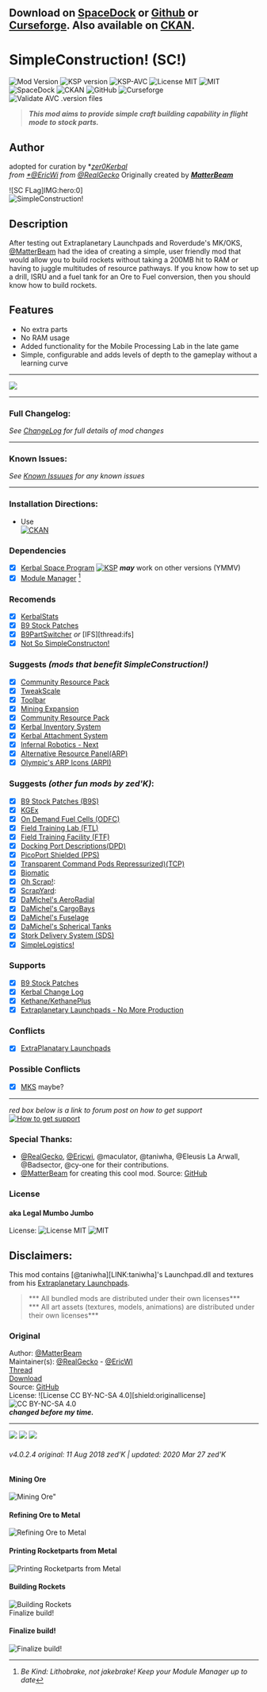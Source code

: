 <!-- Readme.md v1.1.3.0
SimpleConstruction
created: 17 Jul 18
updated: 2020 03 27 -->

[MODVERSION]: 4.0.2.3
[KSPVERSION]: 1.8.x
## Download on [SpaceDock][MOD:rel-spacedock] or [Github][MOD:rel-github] or [Curseforge][MOD:rel-curseforge]. Also available on [CKAN][MOD:rel-ckan]. 
# SimpleConstruction! (SC!)
![Mod Version][shield:mod:latest] 
![KSP version][shield:ksp] ![KSP-AVC][shield:kspavc] ![License MIT][shield:license] ![][LOGO:mit]   
![SpaceDock][shield:spacedock] ![CKAN][shield:ckan] ![GitHub][shield:github] ![Curseforge][shield:curseforge]  
![Validate AVC .version files][shield:avcvalid]  

> ***This mod aims to provide simple craft building capability in flight mode to stock parts.***  

## Author
adopted for curation by ***[zer0Kerbal][LINK:zer0Kerbal]  
from [*@EricWi][LINK:ericwi]* from* [*@RealGecko*][LINK:realgecko] Originally created by [***MatterBeam***][LINK:matterbeam]  

![SC FLag]IMG:hero:0]  
![SimpleConstruction!][IMG:hero:1]  

## Description
After testing out Extraplanetary Launchpads and Roverdude's MK/OKS, [@MatterBeam][LINK:matterbeam] had the idea of creating a simple, user friendly mod that would allow you to build rockets without taking a 200MB hit to RAM or having to juggle multitudes of resource pathways. If you know how to set up a drill, ISRU and a fuel tank for an Ore to Fuel conversion, then you should know how to build rockets.

## Features
- No extra parts
- No RAM usage
- Added functionality for the Mobile Processing Lab in the late game
- Simple, configurable and adds levels of depth to the gameplay without a learning curve
***
[![][UTUBE:img]][UTUBE:link]
***
### Full Changelog:
*See [ChangeLog][MOD:changelog] for full details of mod changes*
***
### Known Issues:
*See [Known Issuues][MOD:known] for any known issues*
***
### Installation Directions:
- Use  
[![CKAN][image:rel-ckan]][thread:ckan]
### Dependencies
- [x] [Kerbal Space Program][KSP:website] [![KSP][shield:ksp]][KSP:website] ***may*** work on other versions (YMMV)
- [x] [Module Manager][thread:mm] [^1]
### Recomends
- [x] [KerbalStats](https://forum.kerbalspaceprogram.com/index.php?/topic/89285-*)
- [x] [B9 Stock Patches][thread:B9S]  
- [x] [B9PartSwitcher][thread:B9] *or* [IFS][thread:ifs]
- [x] [Not So SimpleConstructon!][thread:NSSC] 
### Suggests *(mods that benefit SimpleConstruction!)*
- [x] [Community Resource Pack][thread:crp]
- [x] [TweakScale][thread:twk]
- [x] [Toolbar][thread:tool]  
- [x] [Mining Expansion][thread:smx]  
- [x] [Community Resource Pack][thread:crp]  
- [x] [Kerbal Inventory System][thread:kis]  
- [x] [Kerbal Attachment System][thread:kas]  
- [x] [Infernal Robotics - Next][thread:irn]
- [x] [Alternative Resource Panel(ARP)][thread:arp]  
- [x] [Olympic's ARP Icons (ARPI)][thread:arpi]  
### Suggests  *(other fun mods by zed'K)*:
- [x] [B9 Stock Patches (B9S)][thread:B9S]
- [x] [KGEx][thread:KGX]  
- [x] [On Demand Fuel Cells (ODFC)][thread:ODFC]  
- [x] [Field Training Lab (FTL)][thread:FTL]  
- [x] [Field Training Facility (FTF)][thread:FTF]  
- [x] [Docking Port Descriptions(DPD)][thread:DPD]  
- [x] [PicoPort Shielded (PPS)][thread:PPS]  
- [x] [Transparent Command Pods Repressurized)(TCP)][thread:TCP]  
- [x] [Biomatic][thread:BIO]
- [x] [Oh Scrap!][thread:OHS]:  
- [x] [ScrapYard][thread:SYD]:  
- [x] [DaMichel's AeroRadial][thread:DAR]  
- [x] [DaMichel's CargoBays][thread:DCB]  
- [x] [DaMichel's Fuselage][thread:DMF]  
- [x] [DaMichel's Spherical Tanks][thread:DST]  
- [x] [Stork Delivery System (SDS)][thread:SDS]  
- [x] [SimpleLogistics!][thread:SL!]  
### Supports
- [x] [B9 Stock Patches][thread:B9S]  
- [x] [Kerbal Change Log][thread:kcl]  
- [x] [Kethane/KethanePlus][thread:keth]  
- [x] [Extraplanetary Launchpads - No More Production][thread:elx]  
### Conflicts
- [x] [ExtraPlanatary Launchpads][thread:epl]  
### Possible Conflicts
- [x] [MKS]() maybe?
***  
*red box below is a link to forum post on how to get support*  
[![How to get support][image:get-support]][thread:getsupport]
### Special Thanks:
- [@RealGecko][LINK:realgecko], [@Ericwi][LINK:ericwi], @maculator, @taniwha, @Eleusis La Arwall, @Badsector, @cy-one for their contributions.
- [@MatterBeam][LINK:matterbeam] for creating this cool mod. 
Source: [GitHub][MOD:github:repo]  
### License
#### aka Legal Mumbo Jumbo
License: ![License MIT][shield:license] ![][LOGO:mit]    
## Disclaimers:
This mod contains [@taniwha][LINK:taniwha]'s Launchpad.dll and textures from his [Extraplanetary Launchpads][thread:epl].
> *** All bundled mods are distributed under their own licenses***  
> *** All art assets (textures, models, animations) are distributed under their own licenses***   
### Original  
Author: [@MatterBeam][LINK:matterbeam]  
Maintainer(s): [@RealGecko][LINK:realgecko] - [@EricWI][LINK:ericwi]  
[Thread][MOD:original:thread]  
[Download][MOD:original:download]  
Source: [GitHub][MOD:original:source]  
License: ![License CC BY-NC-SA 4.0][shield:originallicense] ![][LOGO:ccbyncsa40]  
***changed before my time.***
***  
[![][image:rel-github]][MOD:rel-github] [![][image:rel-spacedock]][MOD:rel-spacedock] [![][image:rel-curseforge]][MOD:rel-curseforge] 
###### v4.0.2.4 original: 11 Aug 2018 zed'K | updated: 2020 Mar 27 zed'K
[MOD:license]:      https://github.com/zer0Kerbal/SimpleConstruction/blob/master/LICENSE
[MOD:contributing]: https://github.com/zer0Kerbal/SimpleConstruction/blob/master/.github/CONTRIBUTING.md
[MOD:issues]:       https://github.com/zer0Kerbal/SimpleConstruction/issues  
[MOD:wiki]:         https://github.com/zer0Kerbal/SimpleConstruction/  
[MOD:known]:        https://github.com/zer0Kerbal/SimpleConstruction/wiki/Known-Issues  
[MOD:forum]:        https://forum.kerbalspaceprogram.com/index.php?/topic/192696-*   
[MOD:github:repo]:  https://github.com/zer0Kerbal/SimpleConstruction/
[MOD:changelog]:    https://raw.githubusercontent.com/zer0Kerbal/SimpleConstruction/master/Changelog.cfg
[KSP:website]:      http://kerbalspaceprogram.com/

<!--- original mod stuff -->
[MOD:original:source]:   https://github.com/Real-Gecko/KSP-SimpleConstruction  
[MOD:original:thread]:   https://forum.kerbalspaceprogram.com/index.php?/topic/131588-* "MatterBeam's"  
[MOD:original:download]: https://github.com/Real-Gecko/KSP-SimpleConstruction "RealGecko's GitHub Repo"  
[MOD:original:license]:  https://img.shields.io/badge/license-CC--BY--NC%204.0-lightgrey&style=plastic "CC BY-NC-SA 4.0"  

<!--- license logo urls -->
[LOGO:mit]:   https://i.postimg.cc/bvjfsMP5/MIT-17x17.png "MIT"  
[LOGO:ccbyncsa40]: https://licensebuttons.net/l/by-nc-sa/4.0/80x15.png "CC BY-NC-SA 4.0"  

[MOD:rel-github]:    https://github.com/zer0Kerbal/SimpleConstruction/releases/latest "GitHub"
[MOD:rel-spacedock]: http://spacedock.info/mod/59
[MOD:rel-curseforge]: https://www.curseforge.com/kerbal/ksp-mods/SimpleConstruction
[MOD:rel-ckan]:       http://forum.kerbalspaceprogram.com/index.php?/topic/90246-*

[image:rel-github]:     https://i.imgur.com/RE4Ppr9.png
[image:rel-spacedock]:  https://i.imgur.com/m0a7tn2.png
[image:rel-curseforge]: https://i.postimg.cc/RZNyB5vP/Download-On-Curse.png
[image:get-support]:    https://i.postimg.cc/vHP6zmrw/image.png

[image:rel-ckan]:  https://i.postimg.cc/x8XSVg4R/sj507JC.png
[image:changelog]: https://i.postimg.cc/qM9p4V0C/changelog.png
[image:source]:    https://i.postimg.cc/tJ8GqW0H/source.png

[shield:mod:latest]: https://img.shields.io/github/v/release/zer0Kerbal/SimpleConstruction?include_prereleases?style=plastic
[shield:mod]: https://img.shields.io/endpoint?url=https://raw.githubusercontent.com/zer0Kerbal/SimpleConstruction/master/json/mod.json
[shield:ksp]: https://img.shields.io/endpoint?url=https://raw.githubusercontent.com/zer0Kerbal/SimpleConstruction/master/json/ksp.json
[shield:license]: https://img.shields.io/endpoint?url=https://raw.githubusercontent.com/zer0Kerbal/SimpleConstruction/master/json/license.json
[shield:code]:    https://img.shields.io/endpoint?url=https://raw.githubusercontent.com/zer0Kerbal/SimpleConstruction/master/json/code.json  
[shield:kspavc]:     https://img.shields.io/badge/KSP-AVC--supported-brightgreen.svg?style=plastic
[shield:spacedock]:  https://img.shields.io/badge/SpaceDock-listed-blue.svg?style=plastic
[shield:ckan]:       https://img.shields.io/badge/CKAN-Indexed-blue.svg?style=plastic
[shield:github]:     https://img.shields.io/badge/Github-Indexed-blue.svg?style=plastic&logo=github
[shield:curseforge]: https://img.shields.io/badge/CurseForge-listed-blue.svg?style=plastic  
[shield:avcvalid]:   https://github.com/zer0Kerbal/SimpleConstruction/workflows/Validate%20AVC%20.version%20files/badge.svg

<!-- zer0Kerbal mods -->
[thread:ODFC]: https://forum.kerbalspaceprogram.com/index.php?/topic/187625-* "On Demand Fuel Cells"
[thread:NSSC]: https://forum.kerbalspaceprogram.com/index.php?/topic/191504-* "Not So SimpleConstructon!"  
[thread:FTF]: https://forum.kerbalspaceprogram.com/index.php?/topic/188841-* "Field Training Facility"
[thread:FTL]: https://forum.kerbalspaceprogram.com/index.php?/topic/188841-* "Field Training Lab"
[thread:MHH]: https://forum.kerbalspaceprogram.com/index.php?/topic/188246-* "More Hitchhikers"
[thread:TCP]: https://forum.kerbalspaceprogram.com/index.php?/topic/187495-* "Transparent Command Pods"
[thread:NUK]: https://forum.kerbalspaceprogram.com/index.php?/topic/21466-*  "Nuke Tiny Parts"  
[thread:OHS]: https://forum.kerbalspaceprogram.com/index.php?/topic/192360-* "Oh Scrap!"
[thread:SYD]: https://forum.kerbalspaceprogram.com/index.php?/topic/192360-* "ScrapYard"
[thread:DPD]: https://forum.kerbalspaceprogram.com/index.php?/topic/192184-* "Docking Port Descriptions (DPD)"   
[thread:PPS]: https://forum.kerbalspaceprogram.com/index.php?/topic/192187-*  "PicoPort Shielded (PPS)"  
[thread:DST]: https://forum.kerbalspaceprogram.com/index.php?/topic/191719-* "DaMichel's Spherical Tanks (DST)"  
[thread:DMF]: https://forum.kerbalspaceprogram.com/index.php?/topic/191719-* "DaMichel's Fuselage (DMF)"  
[thread:DAR]: https://forum.kerbalspaceprogram.com/index.php?/topic/191719-* "DaMichel's AeroRadial (DAR)"  
[thread:DCB]: https://forum.kerbalspaceprogram.com/index.php?/topic/191719-* "DaMichel's CargoBays (DCB)"  
[thread:SDS]: https://forum.kerbalspaceprogram.com/index.php?/topic/191719-* "Stork Delivery System (SDS)"  
[thread:SC!]: https://forum.kerbalspaceprogram.com/index.php?/topic/191424-* "SimpleConstructon!"  
[thread:SL!]: https://forum.kerbalspaceprogram.com/index.php?/topic/191045-* "SimpleLogistics!"  
[thread:BIO]: https://forum.kerbalspaceprogram.com/index.php?/topic/191426-* "Biomatic"  
[thread:B9S]: https://forum.kerbalspaceprogram.com/index.php?/topic/190870-* "B9 Stock Patches"  
[thread:CTN]: http:// "CTN (CTN)"  
[thread:DRL]: https:// "DRElite (DRL)"  
[thread:VG0]: https:// "Vanguard (VG0)"  
[thread:PRB]: https:// "ProbiTronics (BPT)"  
[thread:HB!]: https:// "HotBeverages (HBR)"  

[thread:mm]:   http://forum.kerbalspaceprogram.com/index.php?/topic/50533-* "ModuleManager"  
[thread:kcl]:  https://forum.kerbalspaceprogram.com/index.php?/topic/179207-* "Kerbal Changelog"  
[thread:ckan]: https://forum.kerbalspaceprogram.com/index.php?/topic/154922-* "CKAN"  

[thread:B9]:  https://forum.kerbalspaceprogram.com/index.php?showtopic=140541/ "B9 Part Switcher"  
[thread:twk]: https://forum.kerbalspaceprogram.com/index.php?/topic/179030-* "TweakScale"
[thread:crp]: https://forum.kerbalspaceprogram.com/index.php?/topic/166314-* "Community Resource Pack" 
[thread:kas]: https://forum.kerbalspaceprogram.com/index.php?/topic142594-* "KAS"  
[thread:KGX]: https://github.com/zer0Kerbal/ "KGEx"  
[thread:kis]: https://forum.kerbalspaceprogram.com/index.php?/topic/149848-* "KIS"  
[thread:irn]: https://forum.kerbalspaceprogram.com/index.php?/topic/184787-* "IR-Next"   
[thread:smx]: https://forum.kerbalspaceprogram.com/index.php?/topic/130325-* "SMX"  
[thread:elx]: https://github.com/theRagingIrishman/USI_EL "EL - No More Production"  
[thread:arp]: https://forum.kerbalspaceprogram.com/index.php?/topic/54876-* "Alternative Resource Panel"  
[thread:arpi]: https://forum.kerbalspaceprogram.com/index.php?/topic/92866-* "Olympic's Alternative Resource Panel Icons"  
[thread:epl]: https://forum.kerbalspaceprogram.com/index.php?/topic/54284-* "ExtraPlanetary Launchpads"  
[thread:tool]: https://forum.kerbalspaceprogram.com/index.php?/topic/161857-* "Toolbar"
[thread:keth]: http://forum.kerbalspaceprogram.com/index.php?/topic/119480-* "Kethane/Kethane+"  

[image:get-support]: https://i.postimg.cc/vHP6zmrw/image.png
[thread:getsupport]: https://forum.kerbalspaceprogram.com/index.php?/topic/83212-*

[LINK:zer0Kerbal]: https://forum.kerbalspaceprogram.com/index.php?/profile/190933-zer0kerbal/ "zer0Kerbal"  
[LINK:matterbeam]: http://forum.kerbalspaceprogram.com/index.php?/profile/133334-matterbeam/ "MatterBeam"  
[LINK:realgecko]: https://forum.kerbalspaceprogram.com/index.php?/profile/162682-realgecko/ "RealGecko"  
[LINK:ericwi]: https://forum.kerbalspaceprogram.com/index.php?/profile/152716-ericwi/ "EricWi"  

[IMG:hero:0]: https://i.imgur.com/y01A9en.png "SimpleConstruction! Flag"  
[IMG:hero:1]: https://spacedock.info/content/matterbeam_328/SimpleConstruction/SimpleConstruction-1455675320.902058.jpg "SimpleConstruction"  

[IMG:hero:2a]: https://i.imgur.com/zqg2qcv.png "Mining Ore"  
[IMG:hero:2b]: https://i.imgur.com/R6IYn5V.png "Refining Ore to Metal"  
[IMG:hero:2c]: https://i.imgur.com/jhbus6m.png "Printing Rocketparts from Metal"  
[IMG:hero:2d]: https://i.imgur.com/6v9gwma.png "Building Rockets"  
[IMG:hero:2e]: https://i.imgur.com/nmq46HA.png "Finalize build!"  

[UTUBE:img]:  https://img.youtube.com/vi/3T_dren-6cc/0.jpg  
[UTUBE:link]: https://youtu.be/3T_dren-6cc "Kottabo Talks SimpleConstruction!" 

[^1]: *Be Kind: Lithobrake, not jakebrake! Keep your Module Manager up to date* 
<!--
this file: GPLv2 2020
zer0Kerbal--> 
#### Mining Ore  
![Mining Ore"][IMG:hero:2a]  
#### Refining Ore to Metal  
![Refining Ore to Metal][IMG:hero:2b]  
#### Printing Rocketparts from Metal
![Printing Rocketparts from Metal][IMG:hero:2c]  
#### Building Rockets  
![Building Rockets][IMG:hero:2d]  
Finalize build!
#### Finalize build!  
![Finalize build!][IMG:hero:2e]  
